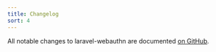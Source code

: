 ```yaml
---
title: Changelog
sort: 4
---
```


All notable changes to laravel-webauthn are documented [on GitHub](https://github.com/rawilk/laravel-webauthn/blob/main/CHANGELOG.md).
